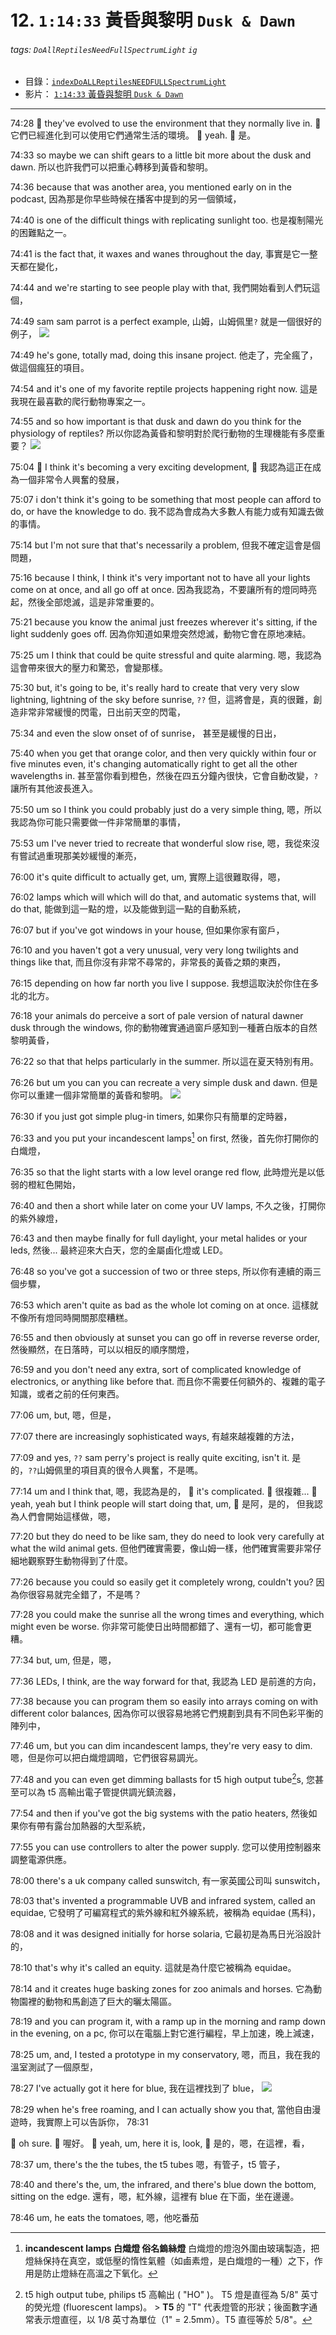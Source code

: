 # 12. `1:14:33` 黃昏與黎明 `Dusk & Dawn`

###### tags: `DoAllReptilesNeedFullSpectrumLight` `ig`

- 目錄：[`indexDoALLReptilesNEEDFULLSpectrumLight`](https://hackmd.io/@ZO2MyW0NRDSyMlEjLJzEcA/indexDoALLReptilesNEEDFULLSpectrumLight)
- 影片： [`1:14:33` 黃昏與黎明 `Dusk & Dawn`](https://youtu.be/EhbDx11OMfM?t=4473)

---

74:28
:older_woman: they've evolved to use the environment that they normally live in.
:older_woman: 它們已經進化到可以使用它們通常生活的環境。
:bearded_person: yeah.
:bearded_person: 是。

74:33
so maybe we can shift gears to a little bit more
about the dusk and dawn.
所以也許我們可以把重心轉移到黃昏和黎明。

74:36
because that was another area, you mentioned early on in the podcast,
因為那是你早些時候在播客中提到的另一個領域，

74:40
is one of the difficult things with replicating sunlight too.
也是複制陽光的困難點之一。

74:41
is the fact that, it waxes and wanes throughout the day,
事實是它一整天都在變化，

74:44
and we're starting to see people play with that,
我們開始看到人們玩這個，

74:49
sam sam parrot is a perfect example,
山姆，山姆佩里`?` 就是一個很好的例子，
![](https://i.imgur.com/YoUerM2.png)

74:49
he's gone, totally mad, doing this insane project.
他走了，完全瘋了，做這個瘋狂的項目。

74:54
and it's one of my favorite reptile projects happening right now.
這是我現在最喜歡的爬行動物專案之一。

74:55
and so how important is that dusk and dawn do you think for the physiology of reptiles?
所以你認為黃昏和黎明對於爬行動物的生理機能有多麼重要？
![](https://i.imgur.com/Zi0zrYg.png)

75:04
:older_woman: I think it's becoming a very exciting development,
:older_woman: 我認為這正在成為一個非常令人興奮的發展，

75:07
i don't think it's going to be something that most people can afford to do, or have the knowledge to do.
我不認為會成為大多數人有能力或有知識去做的事情。

75:14
but I'm not sure that that's necessarily a problem,
但我不確定這會是個問題，

75:16
because I think, I think it's very important not to have all your lights come on at once, and all go off at once.
因為我認為，不要讓所有的燈同時亮起，然後全部熄滅，這是非常重要的。

75:21
because you know the animal just freezes wherever it's sitting, if the light suddenly goes off.
因為你知道如果燈突然熄滅，動物它會在原地凍結。

75:25
um I think that could be quite stressful and quite alarming.
嗯，我認為這會帶來很大的壓力和驚恐，會變那樣。

75:30
but, it's going to be, it's really hard
to create that very very slow lightning, lightning of the sky before sunrise,
`??` 但，這將會是，真的很難，創造非常非常緩慢的閃電，日出前天空的閃電，

75:34
and even the slow onset of of sunrise，
甚至是緩慢的日出，

75:40
when you get that orange color, and then very quickly within four or five minutes even, it's changing automatically right to get all the other wavelengths in.
甚至當你看到橙色，然後在四五分鐘內很快，它會自動改變，`?`讓所有其他波長進入。

75:50
um so I think you could probably just do a very simple thing,
嗯，所以我認為你可能只需要做一件非常簡單的事情，

75:53
um I've never tried to recreate that wonderful slow rise,
嗯，我從來沒有嘗試過重現那美妙緩慢的漸亮，

76:00
it's quite difficult to actually get, um,
實際上這很難取得，嗯，

76:02
lamps which will which will do that, and automatic systems that, will do that,
能做到這一點的燈，以及能做到這一點的自動系統，

76:07
but if you've got windows in your house,
但如果你家有窗戶，

76:10
and you haven't got a very unusual, very very long twilights and things like that,
而且你沒有非常不尋常的，非常長的黃昏之類的東西，

76:15
depending on how far north you live I suppose.
我想這取決於你住在多北的北方。

76:18
your animals do perceive a sort of pale version of natural dawner dusk through the windows,
你的動物確實通過窗戶感知到一種蒼白版本的自然黎明黃昏，

76:22
so that that helps particularly in the summer.
所以這在夏天特別有用。

76:26
but um you can you can recreate a very simple dusk and dawn.
但是你可以重建一個非常簡單的黃昏和黎明。
![](https://i.imgur.com/Xg6rdCh.png)

76:30
if you just got simple plug-in timers,
如果你只有簡單的定時器，

76:33
and you put your incandescent lamps[^incandescent_lamps] on first,
然後，首先你打開你的白熾燈，

[^incandescent_lamps]:
    **incandescent lamps 白熾燈 俗名鎢絲燈**
    白熾燈的燈泡外圍由玻璃製造，把燈絲保持在真空，或低壓的惰性氣體（如鹵素燈，是白熾燈的一種）之下，作用是防止燈絲在高溫之下氧化。

76:35
so that the light starts with a low level orange red flow,
此時燈光是以低弱的橙紅色開始，

76:40
and then a short while later on come your UV lamps,
不久之後，打開你的紫外線燈，

76:43
and then maybe finally for full daylight, your metal halides or your leds,
然後... 最終迎來大白天，您的金屬鹵化燈或 LED。

76:48
so you've got a succession of two or three steps,
所以你有連續的兩三個步驟，

76:53
which aren't quite as bad as the whole lot coming on at once.
這樣就不像所有燈同時開關那麼糟糕。

76:55
and then obviously at sunset you can go off in reverse reverse order,
然後顯然，在日落時，可以以相反的順序關燈，

76:59
and you don't need any extra, sort of complicated knowledge of electronics, or anything like before that.
而且你不需要任何額外的、複雜的電子知識，或者之前的任何東西。

77:06
um, but,
嗯，但是，

77:07
there are increasingly sophisticated ways,
有越來越複雜的方法，

77:09
and yes, `??` sam perry's project is really quite exciting, isn't it.
是的，`??`山姆佩里的項目真的很令人興奮，不是嗎。

77:14
um and I think that,
嗯，我認為是的，
:bearded_person: it's complicated.
:bearded_person: 很複雜...
:older_woman: yeah, yeah but I think people will start doing that, um,
:older_woman: 是阿，是的， 但我認為人們會開始這樣做，嗯，

77:20
but they do need to be like sam,
they do need to look very carefully at what the wild animal gets.
但他們確實需要，像山姆一樣，他們確實需要非常仔細地觀察野生動物得到了什麼。

77:26
because you could so easily get it completely wrong, couldn't you?
因為你很容易就完全錯了，不是嗎？

77:28
you could make the sunrise all the wrong times and everything, which might even be worse.
你非常可能使日出時間都錯了、還有一切，都可能會更糟。

77:34
but, um,
但是，嗯，

77:36
LEDs, I think, are the way forward for that,
我認為 LED 是前進的方向，

77:38
because you can program them so easily into arrays coming on with different color balances,
因為你可以很容易地將它們規劃到具有不同色彩平衡的陣列中，

77:46
um, but you can dim incandescent lamps, they're very easy to dim.
嗯，但是你可以把白熾燈調暗，它們很容易調光。

77:48
and you can even get dimming ballasts for t5 high output tube[^t5_ho]s,
您甚至可以為 t5 高輸出電子管提供調光鎮流器，
[^t5_ho]: t5 high output tube, philips t5 高輸出 ( "HO" )。
T5 燈是直徑為 5/8" 英寸的熒光燈 (fluorescent lamps)。 > **T5** 的 "T" 代表燈管的形狀；後面數字通常表示燈直徑，以 1/8 英寸為單位（1" = 2.5mm）。T5 直徑等於 5/8"。

77:54
and then if you've got the big systems with the patio heaters,
然後如果你有帶有露台加熱器的大型系統，

77:55
you can use controllers to alter the power supply.
您可以使用控制器來調整電源供應。

78:00
there's a uk company called sunswitch,
有一家英國公司叫 sunswitch，

78:03
that's invented a programmable UVB and infrared system, called an equidae,
它發明了可編寫程式的紫外線和紅外線系統，被稱為 equidae (馬科)，

78:08
and it was designed initially for horse solaria,
它最初是為馬日光浴設計的，

78:10
that's why it's called an equity.
這就是為什麼它被稱為 equidae。

78:14
and it creates huge basking zones for zoo animals and horses.
它為動物園裡的動物和馬創造了巨大的曬太陽區。

78:19
and you can program it, with a ramp up in the morning and ramp down in the evening, on a pc,
你可以在電腦上對它進行編程，早上加速，晚上減速，

78:25
um, and, I tested a prototype in my conservatory,
嗯，而且，我在我的溫室測試了一個原型，

78:27
I've actually got it here for blue,
我在這裡找到了 blue，
![](https://i.imgur.com/XrfPGHj.png)

78:29
when he's free roaming, and I can actually show you that,
當他自由漫遊時，我實際上可以告訴你，
78:31

:bearded_person: oh sure.
:bearded_person: 喔好。
:older_woman: yeah, um, here it is, look,
:older_woman: 是的，嗯，在這裡，看，

78:37
um, there's the the tubes, the t5 tubes
嗯，有管子，t5 管子，

78:40
and there's the, um, the infrared,
and there's blue down the bottom,
sitting on the edge.
還有，嗯，紅外線，這裡有 blue 在下面，坐在邊邊。

78:46
um, he eats the tomatoes,
嗯，他吃番茄
